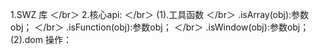 

1.SWZ  库
＜/br＞
2.核心api:
＜/br＞
   (1).工具函数
      ＜/br＞
      .isArray(obj):参数obj；
      ＜/br＞
      .isFunction(obj):参数obj；
       ＜/br＞
      .isWindow(obj):参数obj；
   (2).dom 操作：
      

